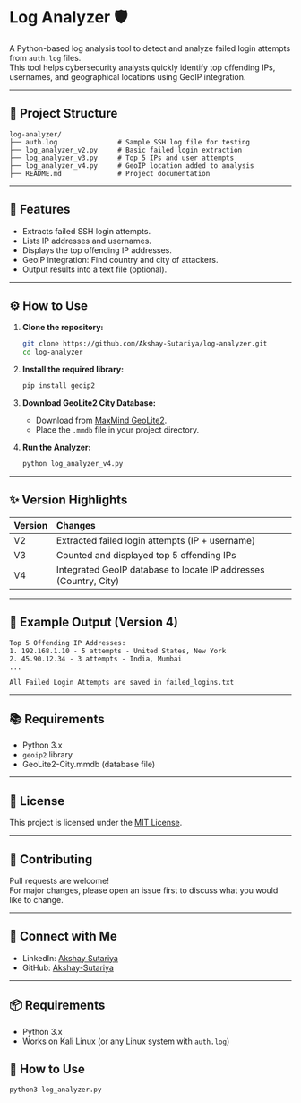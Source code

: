 # Log Analyzer  🛡️

A Python-based log analysis tool to detect and analyze failed login attempts from `auth.log` files.  
This tool helps cybersecurity analysts quickly identify top offending IPs, usernames, and geographical locations using GeoIP integration.

---

## 📂 Project Structure

```
log-analyzer/
├── auth.log               # Sample SSH log file for testing
├── log_analyzer_v2.py     # Basic failed login extraction
├── log_analyzer_v3.py     # Top 5 IPs and user attempts
├── log_analyzer_v4.py     # GeoIP location added to analysis
├── README.md              # Project documentation
```

---

## 🚀 Features

- Extracts failed SSH login attempts.
- Lists IP addresses and usernames.
- Displays the top offending IP addresses.
- GeoIP integration: Find country and city of attackers.
- Output results into a text file (optional).

---

## ⚙️ How to Use

1. **Clone the repository:**
   ```bash
   git clone https://github.com/Akshay-Sutariya/log-analyzer.git
   cd log-analyzer
   ```

2. **Install the required library:**
   ```bash
   pip install geoip2
   ```

3. **Download GeoLite2 City Database:**
   - Download from [MaxMind GeoLite2](https://dev.maxmind.com/geoip/geolite2-free-geolocation-data).
   - Place the `.mmdb` file in your project directory.

4. **Run the Analyzer:**
   ```bash
   python log_analyzer_v4.py
   ```

---

## ✨ Version Highlights

| Version | Changes |
| :------ | :------ |
| V2 | Extracted failed login attempts (IP + username) |
| V3 | Counted and displayed top 5 offending IPs |
| V4 | Integrated GeoIP database to locate IP addresses (Country, City) |

---

## 📄 Example Output (Version 4)

```
Top 5 Offending IP Addresses:
1. 192.168.1.10 - 5 attempts - United States, New York
2. 45.90.12.34 - 3 attempts - India, Mumbai
...

All Failed Login Attempts are saved in failed_logins.txt
```

---

## 📚 Requirements

- Python 3.x
- `geoip2` library
- GeoLite2-City.mmdb (database file)

---

## 📜 License

This project is licensed under the [MIT License](LICENSE).

---

## 🤝 Contributing

Pull requests are welcome!  
For major changes, please open an issue first to discuss what you would like to change.

---

## 🔗 Connect with Me

- LinkedIn: [Akshay Sutariya](https://www.linkedin.com/in/akshay-sutariya2404/)
- GitHub: [Akshay-Sutariya](https://github.com/Akshay-Sutariya)

---

## 📦 Requirements

- Python 3.x  
- Works on Kali Linux (or any Linux system with `auth.log`)

## 🧪 How to Use

```bash
python3 log_analyzer.py
